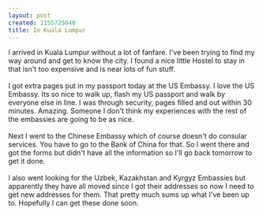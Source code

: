 ```yaml
--- 
layout: post
created: 1155725040
title: In Kuala Lumpur
---
```

I arrived in Kuala Lumpur without a lot of fanfare.  I've been trying to find my way around and get to know the city.  I found a nice little Hostel to stay in that isn't too expensive and is near lots of fun stuff.  <br /><br />I got extra pages put in my passport today at the US Embassy.  I love the US Embassy.  Its so nice to walk up, flash my US passport and walk by everyone else in line. I was through security, pages filled and out within 30 minutes.  Amazing.  Someone I don't think my experiences with the rest of the embassies are going to be as nice.<br /><br />Next I went to the Chinese Embassy which of course doesn't do consular services.  You have to go to the Bank of China for that.  So I went there and got the forms but didn't have all the information so I'll go back tomorrow to get it done.<br /><br />I also went looking for the Uzbek, Kazakhstan and Kyrgyz Embassies but apparently they have all moved since I got their addresses so now I need to get new addresses for them.  That pretty much sums up what I've been up to.  Hopefully I can get these done soon.
